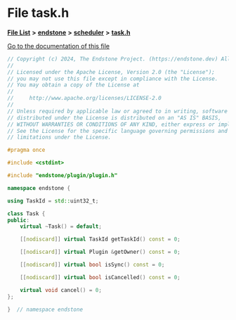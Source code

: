 

# File task.h

[**File List**](files.md) **>** [**endstone**](dir_6cf277b678674f97c7a2b6b3b2447b33.md) **>** [**scheduler**](dir_3a50fadda3c7cdc27c965a478a3f7d27.md) **>** [**task.h**](task_8h.md)

[Go to the documentation of this file](task_8h.md)


```C++
// Copyright (c) 2024, The Endstone Project. (https://endstone.dev) All Rights Reserved.
//
// Licensed under the Apache License, Version 2.0 (the "License");
// you may not use this file except in compliance with the License.
// You may obtain a copy of the License at
//
//     http://www.apache.org/licenses/LICENSE-2.0
//
// Unless required by applicable law or agreed to in writing, software
// distributed under the License is distributed on an "AS IS" BASIS,
// WITHOUT WARRANTIES OR CONDITIONS OF ANY KIND, either express or implied.
// See the License for the specific language governing permissions and
// limitations under the License.

#pragma once

#include <cstdint>

#include "endstone/plugin/plugin.h"

namespace endstone {

using TaskId = std::uint32_t;

class Task {
public:
    virtual ~Task() = default;

    [[nodiscard]] virtual TaskId getTaskId() const = 0;

    [[nodiscard]] virtual Plugin &getOwner() const = 0;

    [[nodiscard]] virtual bool isSync() const = 0;

    [[nodiscard]] virtual bool isCancelled() const = 0;

    virtual void cancel() = 0;
};

}  // namespace endstone
```



